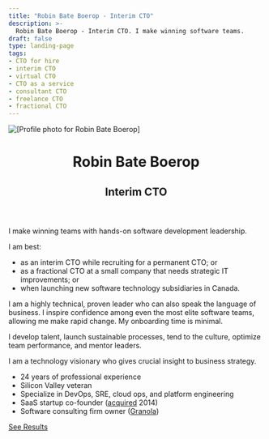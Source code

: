 ```yaml
---
title: "Robin Bate Boerop - Interim CTO"
description: >-
  Robin Bate Boerop - Interim CTO. I make winning software teams.
draft: false
type: landing-page
tags:
- CTO for hire
- interim CTO
- virtual CTO
- CTO as a service
- consultant CTO
- freelance CTO
- fractional CTO
---
```


<div
 id="main-flex-container"
 class="flex-l pa3 mw8 center"
 ><div
   id="image-container"
   class="w-50-l flex justify-center justify-end-l mr3-l"
   ><img
     id="image-robinbb-profile"
     alt="[Profile photo for Robin Bate Boerop]"
     class="dtc br2"
     style="max-height: 600px;"
     src="/images/robinbb-profile-photo-bw.jpeg"
     >
  </div>
  <div
   id="text-container"
   class="w-50-l mw7 pb2"
   ><header
     id="about-header"
     class="bt mt3 mt0-l"
     ><h1
       id="about-title"
       class="f1 lh-title mt0 mb1"
       >Robin Bate Boerop</h1>
      <h2>Interim CTO</h2>
    </header>
    <div
     id="default-single-content-wrapper"
     class="nested-copy-line-height lh-copy merriweather mid-gray f4 nested-links nested-img"
     >

I make winning teams with hands-on software development leadership.

I am best:

- as an interim CTO while recruiting for a permanent CTO; or
- as a fractional CTO at a small company that needs strategic IT improvements;
  or
- when launching new software technology subsidiaries in Canada.

I am a highly technical, proven leader who can also speak the language of
business. I inspire confidence among even the most elite software teams,
allowing me make rapid change. My onboarding time is minimal.

I develop talent, launch sustainable processes, tend to the culture, optimize
team performance, and mentor leaders.

I am a technology visionary who gives crucial insight to business strategy.

- 24 years of professional experience
- Silicon Valley veteran
- Specialize in DevOps, SRE, cloud ops, and platform engineering
- SaaS startup co-founder
  (<a href="/blog/userevents-acquisition/" target="_blank" alt="Userevents acquisition">acquired</a> 2014)
- Software consulting firm owner
  (<a href="https://granola.team" target="_blank" alt="Granola Systems">Granola</a>)

<a href="/results/" class="button f3 ph3 pv1 br3 b">See Results</a>

</div>
</div>
</div>
